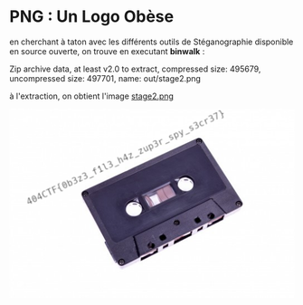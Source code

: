 # PNG : Un Logo Obèse

en cherchant à taton avec les différents outils de Stéganographie disponible en source ouverte, on trouve en executant **binwalk** : 

Zip archive data, at least v2.0 to extract, compressed size: 495679, uncompressed size: 497701, name: out/stage2.png

à l'extraction, on obtient l'image [stage2.png](./stage2.png)

![Alt text](/St%C3%A9ganographie/PNG%20un%20Logo%20Ob%C3%A8se%20%5B1%3A4%5D/stage2.png)
